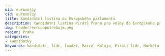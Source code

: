 ```yaml
---
uid: eurovolby
cid: eurovolby
title: Kandidátní listina do Evropského parlamentu
description: Kandidátní listina Pirátů Praha pro volby do Evropského parlamentu 2019
img: header/evropapotrebuje.png
region: Praha
categories:
- kandidatky
keywords: kandidati, lídr, leader, Marcel Kolaja, Piráti lídr, Markéta Gregorová, Mikuláš Peksa, Lukáš Blažej, Jana Koláříková, Piráti kandidáti, Piráti kandidátka Evropa, Piráti kandidáti evropský parlament,
---
```

